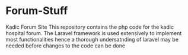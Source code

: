 Forum-Stuff
===========

Kadic Forum Site
This repository contains the php code for the kadic hospital forum.
The Laravel framework is used extensively to implement most functionalities hence a thorough undersatnding of laravel may 
be needed before changes to the code can be done
